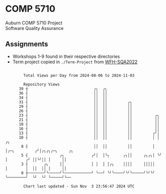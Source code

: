 # COMP 5710
Auburn COMP 5710 Project  
Software Quality Assurance

## Assignments
- Workshops 1-9 found in their respective directories
- Term project copied in `./Term-Project` from [WFH-SQA2022](https://github.com/wumphlett/WFH-SQA2022-AUBURN)

```

        Total Views per Day from 2024-08-06 to 2024-11-03

        Repository Views
      39 ┼                             ╭╮  ╭╮
      36 ┤                             ││  ││
      34 ┤                             ││  ││
      31 ┤                             ││  ││         ╭╮
      29 ┤                             ││  ││         ││
      26 ┤                             ││  ││         ││
      23 ┤                             ││  ││         ││          ╭╮
      21 ┤                             ││  ││         ││          ││
      18 ┤                             ││  ││         ││          ││
      16 ┤                             ││  ││         ││          ││
      13 ┤                             ││  ││         ││         ╭╯│
      10 ┤                             ││  ││         ││         │ │             ╭╮
       8 ┤                             ││  ││         ││         │ │╭─╮         ╭╯│╭╮╭╮╭─╮     ╭╮
       5 ┤              ╭╮            ╭╯│  │╰╮      ╭╮││     ╭╮╭╮│ ╰╯ │        ╭╯ ││╰╯││ │     ││
       3 ┤       ╭╮     ││            │ │  │ │╭╮    ││││     │││││    │        │  ││  ││ │     ││
       0 ┼───────╯╰─────╯╰────────────╯ ╰──╯ ╰╯╰────╯╰╯╰─────╯╰╯╰╯    ╰────────╯  ╰╯  ╰╯ ╰─────╯╰──

        Chart last updated - Sun Nov  3 23:56:47 2024 UTC
        
```
